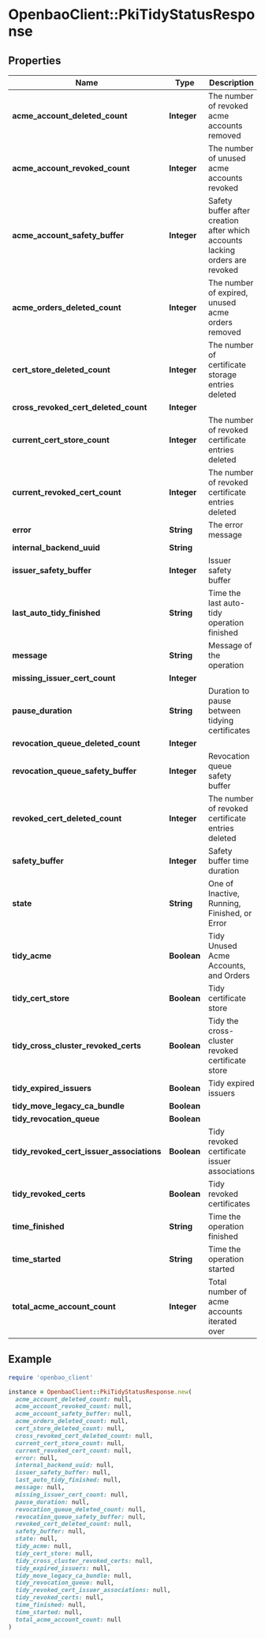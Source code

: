 # OpenbaoClient::PkiTidyStatusResponse

## Properties

| Name | Type | Description | Notes |
| ---- | ---- | ----------- | ----- |
| **acme_account_deleted_count** | **Integer** | The number of revoked acme accounts removed | [optional] |
| **acme_account_revoked_count** | **Integer** | The number of unused acme accounts revoked | [optional] |
| **acme_account_safety_buffer** | **Integer** | Safety buffer after creation after which accounts lacking orders are revoked | [optional] |
| **acme_orders_deleted_count** | **Integer** | The number of expired, unused acme orders removed | [optional] |
| **cert_store_deleted_count** | **Integer** | The number of certificate storage entries deleted | [optional] |
| **cross_revoked_cert_deleted_count** | **Integer** |  | [optional] |
| **current_cert_store_count** | **Integer** | The number of revoked certificate entries deleted | [optional] |
| **current_revoked_cert_count** | **Integer** | The number of revoked certificate entries deleted | [optional] |
| **error** | **String** | The error message | [optional] |
| **internal_backend_uuid** | **String** |  | [optional] |
| **issuer_safety_buffer** | **Integer** | Issuer safety buffer | [optional] |
| **last_auto_tidy_finished** | **String** | Time the last auto-tidy operation finished | [optional] |
| **message** | **String** | Message of the operation | [optional] |
| **missing_issuer_cert_count** | **Integer** |  | [optional] |
| **pause_duration** | **String** | Duration to pause between tidying certificates | [optional] |
| **revocation_queue_deleted_count** | **Integer** |  | [optional] |
| **revocation_queue_safety_buffer** | **Integer** | Revocation queue safety buffer | [optional] |
| **revoked_cert_deleted_count** | **Integer** | The number of revoked certificate entries deleted | [optional] |
| **safety_buffer** | **Integer** | Safety buffer time duration | [optional] |
| **state** | **String** | One of Inactive, Running, Finished, or Error | [optional] |
| **tidy_acme** | **Boolean** | Tidy Unused Acme Accounts, and Orders | [optional] |
| **tidy_cert_store** | **Boolean** | Tidy certificate store | [optional] |
| **tidy_cross_cluster_revoked_certs** | **Boolean** | Tidy the cross-cluster revoked certificate store | [optional] |
| **tidy_expired_issuers** | **Boolean** | Tidy expired issuers | [optional] |
| **tidy_move_legacy_ca_bundle** | **Boolean** |  | [optional] |
| **tidy_revocation_queue** | **Boolean** |  | [optional] |
| **tidy_revoked_cert_issuer_associations** | **Boolean** | Tidy revoked certificate issuer associations | [optional] |
| **tidy_revoked_certs** | **Boolean** | Tidy revoked certificates | [optional] |
| **time_finished** | **String** | Time the operation finished | [optional] |
| **time_started** | **String** | Time the operation started | [optional] |
| **total_acme_account_count** | **Integer** | Total number of acme accounts iterated over | [optional] |

## Example

```ruby
require 'openbao_client'

instance = OpenbaoClient::PkiTidyStatusResponse.new(
  acme_account_deleted_count: null,
  acme_account_revoked_count: null,
  acme_account_safety_buffer: null,
  acme_orders_deleted_count: null,
  cert_store_deleted_count: null,
  cross_revoked_cert_deleted_count: null,
  current_cert_store_count: null,
  current_revoked_cert_count: null,
  error: null,
  internal_backend_uuid: null,
  issuer_safety_buffer: null,
  last_auto_tidy_finished: null,
  message: null,
  missing_issuer_cert_count: null,
  pause_duration: null,
  revocation_queue_deleted_count: null,
  revocation_queue_safety_buffer: null,
  revoked_cert_deleted_count: null,
  safety_buffer: null,
  state: null,
  tidy_acme: null,
  tidy_cert_store: null,
  tidy_cross_cluster_revoked_certs: null,
  tidy_expired_issuers: null,
  tidy_move_legacy_ca_bundle: null,
  tidy_revocation_queue: null,
  tidy_revoked_cert_issuer_associations: null,
  tidy_revoked_certs: null,
  time_finished: null,
  time_started: null,
  total_acme_account_count: null
)
```

